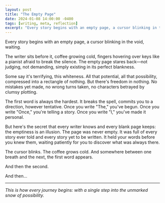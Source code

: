 ```yaml
---
layout: post
title: "The Empty Page"
date: 2024-01-08 14:00:00 -0400
tags: [writing, meta, reflection]
excerpt: "Every story begins with an empty page, a cursor blinking in the void, waiting."
---
```


Every story begins with an empty page, a cursor blinking in the void, waiting.

The writer sits before it, coffee growing cold, fingers hovering over keys like a pianist afraid to break the silence. The empty page stares back—not judging, not demanding, simply existing in its perfect blankness.

Some say it's terrifying, this whiteness. All that potential, all that possibility, compressed into a rectangle of nothing. But there's freedom in nothing. No mistakes yet made, no wrong turns taken, no characters betrayed by clumsy plotting.

The first word is always the hardest. It breaks the spell, commits you to a direction, however tentative. Once you write "The," you've begun. Once you write "Once," you're telling a story. Once you write "I," you've made it personal.

But here's the secret that every writer knows and every blank page keeps: the emptiness is an illusion. The page was never empty. It was full of every story ever told and every story yet to be written. It held your words before you knew them, waiting patiently for you to discover what was always there.

The cursor blinks. The coffee grows cold. And somewhere between one breath and the next, the first word appears.

And then the second.

And then...

---

*This is how every journey begins: with a single step into the unmarked snow of possibility.* 